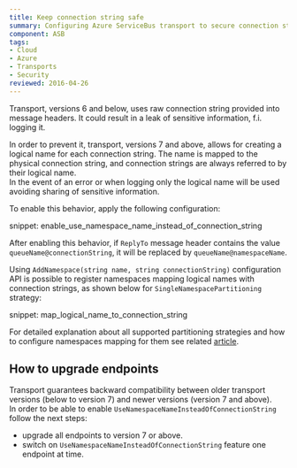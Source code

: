 ```yaml
---
title: Keep connection string safe
summary: Configuring Azure ServiceBus transport to secure connection strings. 
component: ASB
tags:
- Cloud
- Azure
- Transports 
- Security
reviewed: 2016-04-26
---
```


Transport, versions 6 and below, uses raw connection string provided into message headers. It could result in a leak of sensitive information, f.i. logging it.

In order to prevent it, transport, versions 7 and above, allows for creating a logical name for each connection string. The name is mapped to the physical connection string, and connection strings are always referred to by their logical name.   
In the event of an error or when logging only the logical name will be used avoiding sharing of sensitive information.

To enable this behavior, apply the following configuration:

snippet: enable_use_namespace_name_instead_of_connection_string

After enabling this behavior, if `ReplyTo` message header contains the value `queueName@connectionString`, it will be replaced by `queueName@namespaceName`.

Using `AddNamespace(string name, string connectionString)` configuration API is possible to register namespaces mapping logical names with connection strings, as shown below for `SingleNamespacePartitioning` strategy:

snippet: map_logical_name_to_connection_string 

For detailed explanation about all supported partitioning strategies and how to configure namespaces mapping for them see related [article](multiple-namespaces-support.md).

## How to upgrade endpoints

Transport guarantees backward compatibility between older transport versions (below to version 7) and newer versions (version 7 and above).  
In order to be able to enable `UseNamespaceNameInsteadOfConnectionString` follow the next steps:
- upgrade all endpoints to version 7 or above.
- switch on `UseNamespaceNameInsteadOfConnectionString` feature one endpoint at time. 

